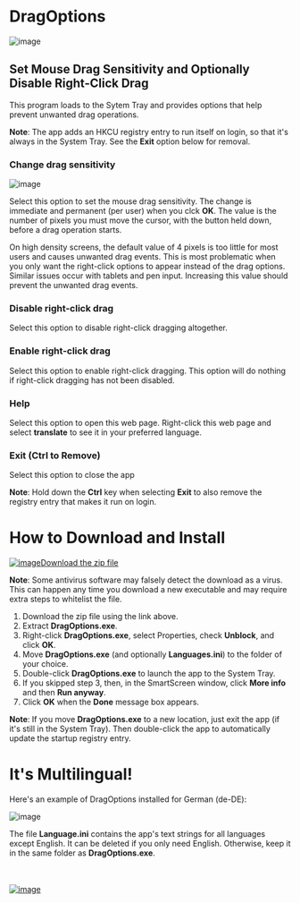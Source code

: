 # DragOptions

![image](https://github.com/LesFerch/DragOptions/assets/79026235/1e40cb3e-1c6b-427b-9bad-9513f98ed480)

## Set Mouse Drag Sensitivity and Optionally Disable Right-Click Drag

This program loads to the Sytem Tray and provides options that help prevent unwanted drag operations.

**Note**: The app adds an HKCU registry entry to run itself on login, so that it's always in the System Tray. See the **Exit** option below for removal. 

### Change drag sensitivity

![image](https://github.com/LesFerch/DragOptions/assets/79026235/14aea680-baaa-4eaf-8895-bf6d96cfa45b)

Select this option to set the mouse drag sensitivity. The change is immediate and permanent (per user) when you clck **OK**. The value is the number of pixels you must move the cursor, with the button held down, before a drag operation starts.

On high density screens, the default value of 4 pixels is too little for most users and causes unwanted drag events. This is most problematic when you only want the right-click options to appear instead of the drag options. Similar issues occur with tablets and pen input. Increasing this value should prevent the unwanted drag events.

### Disable right-click drag

Select this option to disable right-click dragging altogether.

### Enable right-click drag

Select this option to enable right-click dragging. This option will do nothing if right-click dragging has not been disabled.

### Help

Select this option to open this web page. Right-click this web page and select **translate** to see it in your preferred language.

### Exit (Ctrl to Remove)

Select this option to close the app

**Note**: Hold down the **Ctrl** key when selecting **Exit** to also remove the registry entry that makes it run on login.

# How to Download and Install

[![image](https://user-images.githubusercontent.com/79026235/152910441-59ba653c-5607-4f59-90c0-bc2851bf2688.png)Download the zip file](https://github.com/LesFerch/DragOptions/releases/download/1.0.0/DragOptions.zip)

**Note**: Some antivirus software may falsely detect the download as a virus. This can happen any time you download a new executable and may require extra steps to whitelist the file.

1. Download the zip file using the link above.
2. Extract **DragOptions.exe**.
3. Right-click **DragOptions.exe**, select Properties, check **Unblock**, and click **OK**.
4. Move **DragOptions.exe** (and optionally **Languages.ini**) to the folder of your choice.
5. Double-click **DragOptions.exe** to launch the app to the System Tray.
6. If you skipped step 3, then, in the SmartScreen window, click **More info** and then **Run anyway**.
7. Click **OK** when the **Done** message box appears.

**Note**: If you move **DragOptions.exe** to a new location, just exit the app (if it's still in the System Tray). Then double-click the app to automatically update the startup registry entry.

# It's Multilingual!

Here's an example of DragOptions installed for German (de-DE):

![image](https://github.com/LesFerch/DragOptions/assets/79026235/aef2a434-9e77-4ace-a544-0035fc425c82)

The file **Language.ini** contains the app's text strings for all languages except English. It can be deleted if you only need English. Otherwise, keep it in the same folder as **DragOptions.exe**.

\
\
[![image](https://user-images.githubusercontent.com/79026235/153264696-8ec747dd-37ec-4fc1-89a1-3d6ea3259a95.png)](https://github.com/LesFerch/DragOptions)
